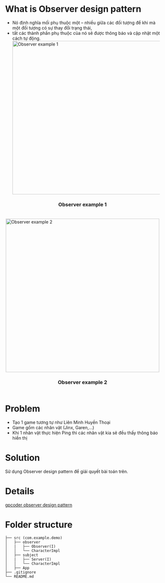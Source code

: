 # What is Observer design pattern
- Nó định nghĩa mối phụ thuộc một – nhiều giữa các đối tượng để khi mà một đối tượng có sự thay đổi trạng thái,
- tất các thành phần phụ thuộc của nó sẽ được thông báo và cập nhật một cách tự động.
![Observer example 1](https://gpcoder.com/wp-content/uploads/2018/12/design-patterns-observer-example-1.png) 
### Observer example 1 <br><br>
![Observer example 2](https://gpcoder.com/wp-content/uploads/2018/12/design-patterns-observer-diagram.png) 
### Observer example 2 <br><br>

# Problem
- Tạo 1 game tương tự như Liên Minh Huyền Thoại
- Game gồm các nhân vật (Jinx, Garen,...)
- Khi 1 nhân vật thực hiện Ping thì các nhân vật kia sẽ đều thấy thông báo hiển thị

# Solution

Sử dụng Observer design pattern để giải quyết bài toán trên.

# Details
[gpcoder observer design pattern](https://gpcoder.com/4747-huong-dan-java-design-pattern-observer/)
 
# Folder structure
```
├── src (com.example.demo)
│   ├── observer
│   |   ├── Observer(I)
│   │   └── CharacterImpl
│   ├── subject
│   |   ├── Server(I)
│   │   └── CharacterImpl
│   ├── App
├── .gitignore
└── README.md
```
<style>
    img {
        display: block;
        margin:0 auto;
        width:500px;
    }
    h2, h3{
        text-align:center;
    }
</style>